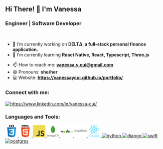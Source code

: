 ## Hi There! 👋 I'm Vanessa
### Engineer | Software Developer
<br/>

<!--
**vanessaycui/vanessaycui** is a ✨ _special_ ✨ repository because its `README.md` (this file) appears on your GitHub profile.

Here are some ideas to get you started:
-->



- 🔭 I’m currently working on <strong>DELTΔ, a full-stack personal finance application.</strong>
- 🌱 I’m currently learning <strong>React Native, React, Typescript, Three.js</strong>
<!-- - 👯 I’m looking to collaborate on ... -->
<!-- - 🤔 I’m looking for help with ... -->
<!-- - 💬 Ask me about ... -->
- 📫 How to reach me: <strong>vanessa.y.cui@gmail.com</strong>
- 😄 Pronouns: <strong>she/her</strong>
- 💻 Website: <strong>https://vanessaycui.github.io/portfolio/</strong>

### Connect with me:
<a href="https://www.linkedin.com/in/vanessa-cui/" target="blank"><img align="center" src="https://raw.githubusercontent.com/rahuldkjain/github-profile-readme-generator/master/src/images/icons/Social/linked-in-alt.svg" alt="https://www.linkedin.com/in/vanessa-cui/" height="30" width="40" /></a>

<h3 align="left">Languages and Tools:</h3>
<p align="left"> <a href="https://www.w3schools.com/css/" target="_blank" rel="noreferrer"> <img src="https://raw.githubusercontent.com/devicons/devicon/master/icons/css3/css3-original-wordmark.svg" alt="css3" width="40" height="40"/> </a> <a href="https://www.w3schools.com/html/" target="_blank" rel="noreferrer"> <img src="https://raw.githubusercontent.com/devicons/devicon/master/icons/html5/html5-original-wordmark.svg" alt="html5" width="40" height="40"/> </a> <a href="https://www.javascript.com/" target="_blank" rel="noreferrer"> <img src="https://raw.githubusercontent.com/devicons/devicon/master/icons/javascript/javascript-original.svg" alt="javascript" width="40" height="40"/> </a> <a href="https://www.mongodb.com/" target="_blank" rel="noreferrer"> <img src="https://raw.githubusercontent.com/devicons/devicon/master/icons/mongodb/mongodb-original-wordmark.svg" alt="mongodb" width="40" height="40"/> </a> <a href="https://nodejs.org" target="_blank" rel="noreferrer"> <img src="https://raw.githubusercontent.com/devicons/devicon/master/icons/nodejs/nodejs-original-wordmark.svg" alt="nodejs" width="40" height="40"/> </a> <a href="https://expressjs.com" target="_blank" rel="noreferrer"> <img src="https://raw.githubusercontent.com/devicons/devicon/master/icons/express/express-original-wordmark.svg" alt="express" width="40" height="40"/> </a> <a href="https://reactjs.org/" target="_blank" rel="noreferrer"> <img src="https://raw.githubusercontent.com/devicons/devicon/master/icons/react/react-original-wordmark.svg" alt="react" width="40" height="40"/> </a> <a href="https://www.python.org/" target="_blank" rel="noreferrer"> <img src="https://icongr.am/devicon/python-original.svg?size=128&color=currentColor" alt="python" width="40" height="40"/> </a> <a href="https://www.djangoproject.com/" target="_blank" rel="noreferrer"> <img src="https://icongr.am/devicon/django-original.svg?size=128&color=currentColor" alt="django" width="40" height="40"/> </a><a href="https://www.apple.com/ca/swift/" target="_blank" rel="noreferrer"> <img src="https://icongr.am/devicon/swift-original.svg?size=128&color=currentColor" alt="swift" width="40" height="40"/> </a><a href="https://www.postgresql.org/" target="_blank" rel="noreferrer"> <img src="https://icongr.am/devicon/postgresql-original.svg?size=128&color=currentColor" alt="postgres" width="40" height="40"/> </a></p>